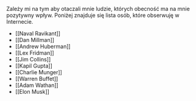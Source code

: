 Zależy mi na tym aby otaczali mnie ludzie, których obecność ma na mnie pozytywny wpływ. Poniżej znajduje się lista osób, które obserwuję w Internecie.

- [[Naval Ravikant]]
- [[Dan Millman]]
- [[Andrew Huberman]]
- [[Lex Fridman]]
- [[Jim Collins]]
- [[Kapil Gupta]]
- [[Charlie Munger]]
- [[Warren Buffet]]
- [[Adam Wathan]]
- [[Elon Musk]]